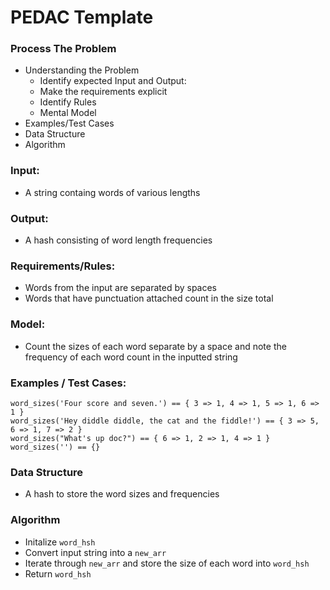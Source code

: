 PEDAC Template
==============
### Process The Problem
- Understanding the Problem
  - Identify expected Input and Output:
  - Make the requirements explicit
  - Identify Rules
  - Mental Model
- Examples/Test Cases
- Data Structure
- Algorithm

### Input: 
- A string containg words of various lengths

### Output: 
- A hash consisting of word length frequencies

### Requirements/Rules: 
- Words from the input are separated by spaces
- Words that have punctuation attached count in the size total

### Model:
- Count the sizes of each word separate by a space and note the frequency of each word count in the inputted string

### Examples / Test Cases: 
````
word_sizes('Four score and seven.') == { 3 => 1, 4 => 1, 5 => 1, 6 => 1 }
word_sizes('Hey diddle diddle, the cat and the fiddle!') == { 3 => 5, 6 => 1, 7 => 2 }
word_sizes("What's up doc?") == { 6 => 1, 2 => 1, 4 => 1 }
word_sizes('') == {}
````
### Data Structure
- A hash to store the word sizes and frequencies

### Algorithm
- Initalize `word_hsh`
- Convert input string into a `new_arr`
- Iterate through `new_arr` and store the size of each word into `word_hsh`
- Return `word_hsh`
